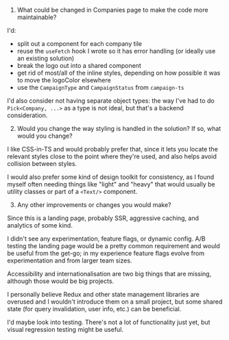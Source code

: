 1. What could be changed in Companies page to make the code more maintainable?

I'd:
- split out a component for each company tile
- reuse the `useFetch` hook I wrote so it has error handling (or ideally use an existing solution)
- break the logo out into a shared component
- get rid of most/all of the inline styles, depending on how possible it was to move the logoColor elsewhere
- use the `CampaignType` and `CampaignStatus` from `campaign-ts`

I'd also consider not having separate object types: the way I've had to do `Pick<Company, ...>` as a type is not ideal, but that's a backend consideration.

2. Would you change the way styling is handled in the solution? If so, what would you change?

I like CSS-in-TS and would probably prefer that, since it lets you locate the relevant styles close to the point where they're used, and also helps avoid collision between styles.

I would also prefer some kind of design toolkit for consistency, as I found myself often needing things like "light" and "heavy" that would usually be utility classes or part of a `<Text/>` component.

3. Any other improvements or changes you would make?

Since this is a landing page, probably SSR, aggressive caching, and analytics of some kind.

I didn't see any experimentation, feature flags, or dynamic config. A/B testing the landing page would be a pretty common requirement and would be useful from the get-go; in my experience feature flags evolve from experimentation and from larger team sizes.

Accessibility and internationalisation are two big things that are missing, although those would be big projects.

I personally believe Redux and other state management libraries are overused and I wouldn't introduce them on a small project, but some shared state (for query invalidation, user info, etc.) can be beneficial.

I'd maybe look into testing. There's not a lot of functionality just yet, but visual regression testing might be useful.
